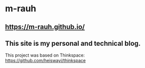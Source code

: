 # m-rauh
## https://m-rauh.github.io/

## This site is my personal and technical blog.

This project was based on Thinkspace: https://github.com/heiswayi/thinkspace
